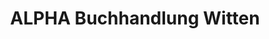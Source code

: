 ---
title: "ALPHA Buchhandlung Witten"
url: /witten/alpha-buchhandlung-witten-bodenborn/
shop: Schreibwaren
---